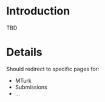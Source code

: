 # Introduction #

TBD


# Details #

Should redirect to specific pages for:
  * MTurk
  * Submissions
  * ...